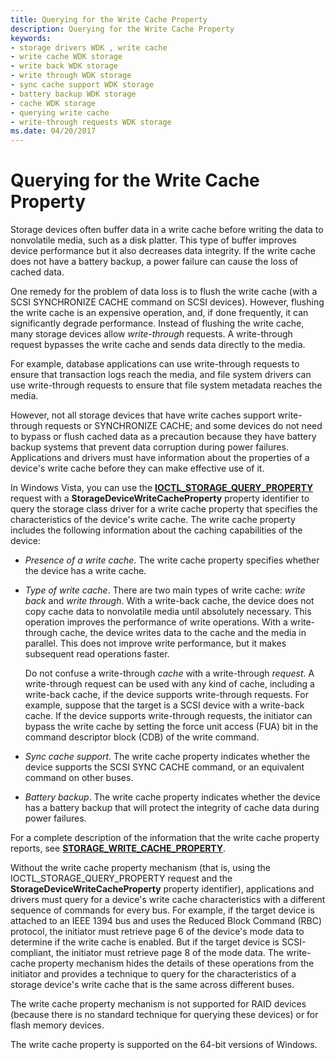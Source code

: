 ```yaml
---
title: Querying for the Write Cache Property
description: Querying for the Write Cache Property
keywords:
- storage drivers WDK , write cache
- write cache WDK storage
- write back WDK storage
- write through WDK storage
- sync cache support WDK storage
- battery backup WDK storage
- cache WDK storage
- querying write cache
- write-through requests WDK storage
ms.date: 04/20/2017
---
```


# Querying for the Write Cache Property


Storage devices often buffer data in a write cache before writing the data to nonvolatile media, such as a disk platter. This type of buffer improves device performance but it also decreases data integrity. If the write cache does not have a battery backup, a power failure can cause the loss of cached data.

One remedy for the problem of data loss is to flush the write cache (with a SCSI SYNCHRONIZE CACHE command on SCSI devices). However, flushing the write cache is an expensive operation, and, if done frequently, it can significantly degrade performance. Instead of flushing the write cache, many storage devices allow *write-through* requests. A write-through request bypasses the write cache and sends data directly to the media.

For example, database applications can use write-through requests to ensure that transaction logs reach the media, and file system drivers can use write-through requests to ensure that file system metadata reaches the media.

However, not all storage devices that have write caches support write-through requests or SYNCHRONIZE CACHE; and some devices do not need to bypass or flush cached data as a precaution because they have battery backup systems that prevent data corruption during power failures. Applications and drivers must have information about the properties of a device's write cache before they can make effective use of it.

In Windows Vista, you can use the [**IOCTL\_STORAGE\_QUERY\_PROPERTY**](/windows-hardware/drivers/ddi/ntddstor/ni-ntddstor-ioctl_storage_query_property) request with a **StorageDeviceWriteCacheProperty** property identifier to query the storage class driver for a write cache property that specifies the characteristics of the device's write cache. The write cache property includes the following information about the caching capabilities of the device:

-   *Presence of a write cache*. The write cache property specifies whether the device has a write cache.

-   *Type of write cache*. There are two main types of write cache: *write back* and *write through*. With a write-back cache, the device does not copy cache data to nonvolatile media until absolutely necessary. This operation improves the performance of write operations. With a write-through cache, the device writes data to the cache and the media in parallel. This does not improve write performance, but it makes subsequent read operations faster.

    Do not confuse a write-through *cache* with a write-through *request*. A write-through request can be used with any kind of cache, including a write-back cache, if the device supports write-through requests. For example, suppose that the target is a SCSI device with a write-back cache. If the device supports write-through requests, the initiator can bypass the write cache by setting the force unit access (FUA) bit in the command descriptor block (CDB) of the write command.

-   *Sync cache support*. The write cache property indicates whether the device supports the SCSI SYNC CACHE command, or an equivalent command on other buses.

-   *Battery backup*. The write cache property indicates whether the device has a battery backup that will protect the integrity of cache data during power failures.

For a complete description of the information that the write cache property reports, see [**STORAGE\_WRITE\_CACHE\_PROPERTY**](/windows-hardware/drivers/ddi/ntddstor/ns-ntddstor-_storage_write_cache_property).

Without the write cache property mechanism (that is, using the IOCTL\_STORAGE\_QUERY\_PROPERTY request and the **StorageDeviceWriteCacheProperty** property identifier), applications and drivers must query for a device's write cache characteristics with a different sequence of commands for every bus. For example, if the target device is attached to an IEEE 1394 bus and uses the Reduced Block Command (RBC) protocol, the initiator must retrieve page 6 of the device's mode data to determine if the write cache is enabled. But if the target device is SCSI-compliant, the initiator must retrieve page 8 of the mode data. The write-cache property mechanism hides the details of these operations from the initiator and provides a technique to query for the characteristics of a storage device's write cache that is the same across different buses.

The write cache property mechanism is not supported for RAID devices (because there is no standard technique for querying these devices) or for flash memory devices.

The write cache property is supported on the 64-bit versions of Windows.

 

